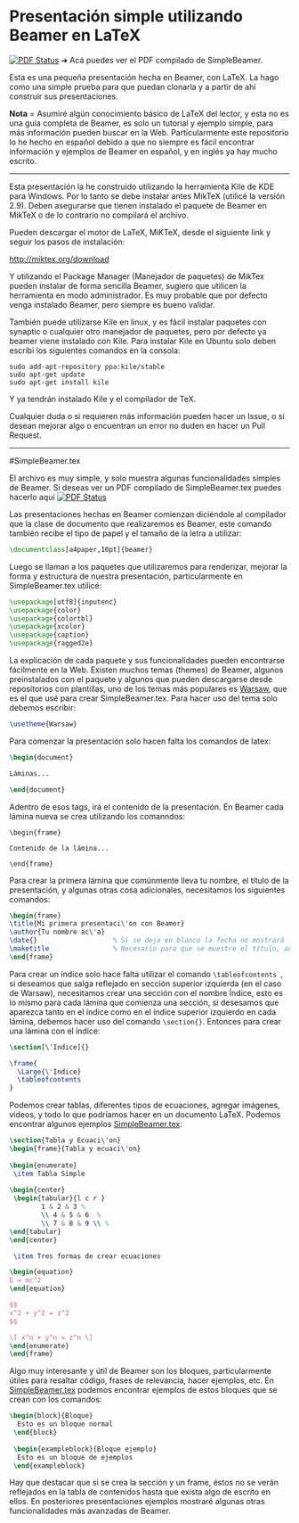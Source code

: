 # Presentación simple utilizando Beamer en LaTeX


[![PDF Status](https://www.sharelatex.com/github/repos/FavioVazquez/Presentacion_Beamer_Simple/builds/latest/badge.svg)](https://www.sharelatex.com/github/repos/FavioVazquez/Presentacion_Beamer_Simple/builds/latest/output.pdf) &#10140; Acá puedes ver el PDF compilado de SimpleBeamer.

Esta es una pequeña presentación hecha en Beamer, con LaTeX. La hago como una simple prueba para que puedan clonarla y a partir de ahí construir sus presentaciones.

**Nota** = Asumiré algún conocimiento básico de LaTeX del lector, y esta no es una guía completa de Beamer, es solo un tutorial y ejemplo simple, para más información pueden buscar en la Web. Particularmente este repositorio lo he hecho en español debido a que no siempre es fácil encontrar información y ejemplos de Beamer en español, y en inglés ya hay mucho escrito.

------------

Esta presentación la he construido utilizando la herramienta Kile de KDE para Windows. Por lo tanto se debe instalar antes MikTeX (utilicé la versión 2.9). Deben asegurarse que tienen instalado el paquete de Beamer en MikTeX o de lo contrario no compilará el archivo.

Pueden descargar el motor de LaTeX, MiKTeX, desde el siguiente link y seguir los pasos de instalación:

http://miktex.org/download

Y utilizando el Package Manager (Manejador de paquetes) de MikTex pueden instalar de forma sencilla Beamer, sugiero que utilicen la herramienta en modo administrador. Es muy probable que por defecto venga instalado Beamer, pero siempre es bueno validar.

También puede utilizarse Kile en linux, y es fácil instalar paquetes con synaptic o cualquier otro manejador de paquetes, pero por defecto ya beamer viene instalado con Kile. Para instalar Kile en Ubuntu solo deben escribi los siguientes comandos en la consola:

```
sudo add-apt-repository ppa:kile/stable
sudo apt-get update
sudo apt-get install kile
```

Y ya tendrán instalado Kile y el compilador de TeX.

Cualquier duda o si requieren más información pueden hacer un Issue, o si desean mejorar algo o encuentran un error no duden en hacer un Pull Request.

-----------

#SimpleBeamer.tex

El archivo es muy simple, y solo muestra algunas funcionalidades simples de Beamer. Si deseas ver un PDF compilado de SimpleBeamer.tex puedes hacerlo aquí [![PDF Status](https://www.sharelatex.com/github/repos/FavioVazquez/Presentacion_Beamer_Simple/builds/latest/badge.svg)](https://www.sharelatex.com/github/repos/FavioVazquez/Presentacion_Beamer_Simple/builds/latest/output.pdf)

Las presentaciones hechas en Beamer comienzan diciéndole al compilador que la clase de documento que realizaremos es Beamer, este comando también recibe el tipo de papel y el tamaño de la letra a utilizar:

```latex
\documentclass[a4paper,10pt]{beamer}
```

Luego se llaman a los paquetes que utilizaremos para renderizar, mejorar la forma y estructura de nuestra presentación, particularmente en SimpleBeamer.tex utilicé:

```latex
\usepackage[utf8]{inputenc}
\usepackage{color}
\usepackage{colortbl}
\usepackage{xcolor}
\usepackage{caption}
\usepackage{ragged2e}
```

La explicación de cada paquete y sus funcionalidades pueden encontrarse fácilmente en la Web. Existen muchos temas (themes) de Beamer, algunos preinstalados con el paquete y algunos que pueden descargarse desde repositorios con plantillas, uno de los temas más populares es [Warsaw](http://deic.uab.es/~iblanes/beamer_gallery/individual/Warsaw-default-default.html), que es el que usé para crear SimpleBeamer.tex. Para hacer uso del tema solo debemos escribir:

```latex
\usetheme{Warsaw}
```

Para comenzar la presentación solo hacen falta los comandos de latex:

```latex
\begin{document}

Láminas...

\end{document}
```

Adentro de esos tags, irá el contenido de la presentación. En Beamer cada lámina nueva se crea utilizando los comanndos:

```
\begin{frame}

Contenido de la lámina...

\end{frame}
```

Para crear la primera lámina que comúnmente lleva tu nombre, el título de la presentación, y algunas otras cosa adicionales, necesitamos los siguientes comandos:

```latex
\begin{frame}
\title{Mi primera presentaci\'on con Beamer}
\author{Tu nombre ac\'a}
\date{}                   % Si se deja en blanco la fecha no mostrará
\maketitle                % Necesario para que se muestre el título, autor y fecha
\end{frame}
```

Para crear un índice solo hace falta utilizar el comando ```\tableofcontents ```, si deseamos que salga reflejado en sección superior izquierda (en el caso de Warsaw), necesitamos crear una sección con el nombre Índice, esto es lo mismo para cada lámina que comienza una sección, si desesamos que aparezca tanto en el índice como en el índice superior izquierdo en cada lámina, debemos hacer uso del comando ``` \section{} ```. Entonces para crear una lámina con el índice:

```latex 
\section[\'Indice]{}

\frame{
  \Large{\'Indice}
  \tableofcontents
}
```

Podemos crear tablas, diferentes tipos de ecuaciones, agregar imágenes, videos, y todo lo que podríamos hacer en un documento LaTeX. Podemos encontrar algunos ejemplos [SimpleBeamer.tex](https://github.com/FavioVazquez/Presentacion_Beamer_Simple/blob/master/SimpleBeamer/SimpleBeamer.tex#L54):

```latex
\section{Tabla y Ecuaci\'on}
\begin{frame}{Tabla y ecuaci\'on}
  
\begin{enumerate}
 \item Tabla Simple
 
\begin{center}
 \begin{tabular}{l c r } 
	    1 & 2 & 3 %
	    \\ 4 & 5 & 6  %
	    \\ 7 & 8 & 9 \\ %
\end{tabular}
\end{center}

 \item Tres formas de crear ecuaciones

\begin{equation}
E = mc^2
\end{equation}

$$
x^2 + y^2 = z^2
$$

\[ x^n + y^n = z^n \]
\end{enumerate}
\end{frame}
```

Algo muy interesante y útil de Beamer son los bloques, particularmente útiles para resaltar código, frases de relevancia, hacer ejemplos, etc. En [SimpleBeamer.tex](https://github.com/FavioVazquez/Presentacion_Beamer_Simple/blob/master/SimpleBeamer/SimpleBeamer.tex#L92) podemos encontrar ejemplos de estos bloques que se crean con los comandos:

```latex
\begin{block}{Bloque}
  Esto es un bloque normal
 \end{block}
 
 \begin{exampleblock}{Bloque ejemplo}
  Esto es un bloque de ejemplos
 \end{exampleblock}
```

Hay que destacar que si se crea la sección y un frame, éstos no se verán reflejados en la tabla de contenidos hasta que exista algo de escrito en ellos. En posteriores presentaciones ejemplos mostraré algunas otras funcionalidades más avanzadas de Beamer.
